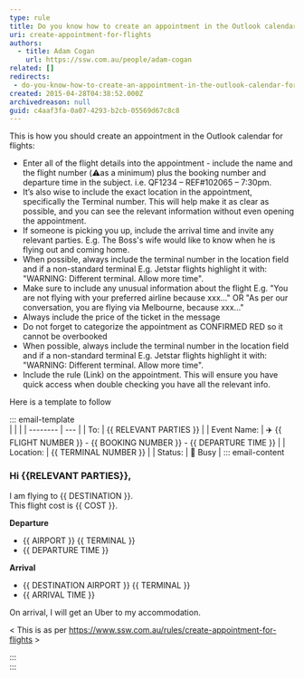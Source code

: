 ```yaml
---
type: rule
title: Do you know how to create an appointment in the Outlook calendar for flights?
uri: create-appointment-for-flights
authors:
  - title: Adam Cogan
    url: https://ssw.com.au/people/adam-cogan
related: []
redirects:
 - do-you-know-how-to-create-an-appointment-in-the-outlook-calendar-for-flights
created: 2015-04-28T04:38:52.000Z
archivedreason: null
guid: c4aaf3fa-0a07-4293-b2cb-05569d67c8c8
---
```


This is how you should create an appointment in the Outlook calendar for flights:

<!--endintro-->

* Enter all of the flight details into the appointment - include the name and the flight number (⚠️as a minimum) plus the booking number and departure time in the subject. i.e. QF1234 – REF#102065 – 7:30pm. 
* It’s also wise to include the exact location in the appointment, specifically the Terminal number. This will help make it as clear as possible, and you can see the relevant information without even opening the appointment. 
* If someone is picking you up, include the arrival time and invite any relevant parties. E.g. The Boss's wife would like to know when he is flying out and coming home.
* When possible, always include the terminal number in the location field and if a non-standard terminal
E.g. Jetstar flights highlight it with: "WARNING: Different terminal. Allow more time".
* Make sure to include any unusual information about the flight
E.g. "You are not flying with your preferred airline because xxx..." OR "As per our conversation, you are flying via Melbourne, because xxx..."
* Always include the price of the ticket in the message
* Do not forget to categorize the appointment as CONFIRMED RED so it cannot be overbooked
* When possible, always include the terminal number in the location field and if a non-standard terminal
E.g. Jetstar flights highlight it with: "WARNING: Different terminal. Allow more time".
* Include the rule (Link) on the appointment. This will ensure you have quick access when double checking you have all the relevant info.

Here is a template to follow

::: email-template  
|          |     |
| -------- | --- |
| To:      | {{ RELEVANT PARTIES }} |
| Event Name: | ✈️ {{ FLIGHT NUMBER }} - {{ BOOKING NUMBER }} - {{ DEPARTURE TIME }}  |
| Location: | {{ TERMINAL NUMBER }}  |
| Status: | 🔴 Busy  |
::: email-content  
### Hi {{RELEVANT PARTIES}},  

I am flying to {{ DESTINATION }}.  
This flight cost is {{ COST }}.

**Departure**
- {{ AIRPORT }} {{ TERMINAL }}
- {{ DEPARTURE TIME }}

**Arrival**
- {{ DESTINATION AIRPORT }} {{ TERMINAL }}
- {{ ARRIVAL TIME }}

On arrival, I will get an Uber to my accommodation.

\< This is as per https://www.ssw.com.au/rules/create-appointment-for-flights \>

:::  
:::  
